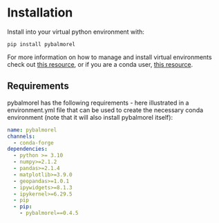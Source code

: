 # Installation
Install into your virtual python environment with:

`pip install pybalmorel`

For more information on how to manage and install virtual environments check out [this resource](https://docs.python.org/3/library/venv.html), or if you are a conda user, [this resource](https://docs.conda.io/projects/conda/en/latest/user-guide/tasks/manage-environments.html).

## Requirements
pybalmorel has the following requirements - here illustrated in a environment.yml file that can be used to create the necessary conda environment (note that it will also install pybalmorel itself):
```yaml
name: pybalmorel
channels:
  - conda-forge
dependencies:
  - python >= 3.10
  - numpy>=2.1.2
  - pandas>=2.1.4 
  - matplotlib>=3.9.0 
  - geopandas>=1.0.1
  - ipywidgets>=8.1.3
  - ipykernel>=6.29.5
  - pip
  - pip:
    - pybalmorel==0.4.5
```

